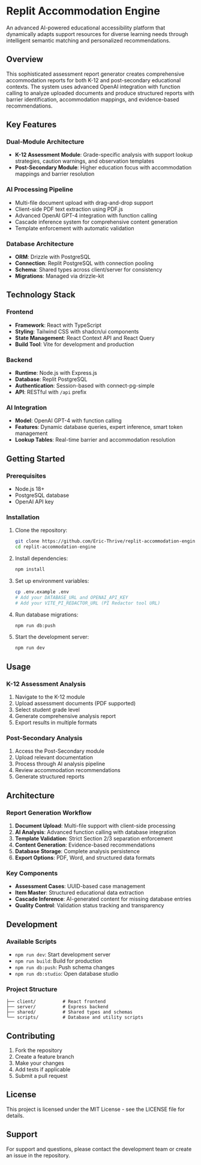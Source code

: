# Replit Accommodation Engine

An advanced AI-powered educational accessibility platform that dynamically adapts support resources for diverse learning needs through intelligent semantic matching and personalized recommendations.

## Overview

This sophisticated assessment report generator creates comprehensive accommodation reports for both K-12 and post-secondary educational contexts. The system uses advanced OpenAI integration with function calling to analyze uploaded documents and produce structured reports with barrier identification, accommodation mappings, and evidence-based recommendations.

## Key Features

### Dual-Module Architecture
- **K-12 Assessment Module**: Grade-specific analysis with support lookup strategies, caution warnings, and observation templates
- **Post-Secondary Module**: Higher education focus with accommodation mappings and barrier resolution

### AI Processing Pipeline
- Multi-file document upload with drag-and-drop support
- Client-side PDF text extraction using PDF.js
- Advanced OpenAI GPT-4 integration with function calling
- Cascade inference system for comprehensive content generation
- Template enforcement with automatic validation

### Database Architecture
- **ORM**: Drizzle with PostgreSQL
- **Connection**: Replit PostgreSQL with connection pooling
- **Schema**: Shared types across client/server for consistency
- **Migrations**: Managed via drizzle-kit

## Technology Stack

### Frontend
- **Framework**: React with TypeScript
- **Styling**: Tailwind CSS with shadcn/ui components
- **State Management**: React Context API and React Query
- **Build Tool**: Vite for development and production

### Backend
- **Runtime**: Node.js with Express.js
- **Database**: Replit PostgreSQL
- **Authentication**: Session-based with connect-pg-simple
- **API**: RESTful with `/api` prefix

### AI Integration
- **Model**: OpenAI GPT-4 with function calling
- **Features**: Dynamic database queries, expert inference, smart token management
- **Lookup Tables**: Real-time barrier and accommodation resolution

## Getting Started

### Prerequisites
- Node.js 18+ 
- PostgreSQL database
- OpenAI API key

### Installation

1. Clone the repository:
   ```bash
   git clone https://github.com/Eric-Thrive/replit-accommodation-engine.git
   cd replit-accommodation-engine
   ```

2. Install dependencies:
   ```bash
   npm install
   ```

3. Set up environment variables:
   ```bash
   cp .env.example .env
   # Add your DATABASE_URL and OPENAI_API_KEY
   # Add your VITE_PI_REDACTOR_URL (PI Redactor tool URL)
   ```

4. Run database migrations:
   ```bash
   npm run db:push
   ```

5. Start the development server:
   ```bash
   npm run dev
   ```

## Usage

### K-12 Assessment Analysis
1. Navigate to the K-12 module
2. Upload assessment documents (PDF supported)
3. Select student grade level
4. Generate comprehensive analysis report
5. Export results in multiple formats

### Post-Secondary Analysis
1. Access the Post-Secondary module
2. Upload relevant documentation
3. Process through AI analysis pipeline
4. Review accommodation recommendations
5. Generate structured reports

## Architecture

### Report Generation Workflow
1. **Document Upload**: Multi-file support with client-side processing
2. **AI Analysis**: Advanced function calling with database integration
3. **Template Validation**: Strict Section 2/3 separation enforcement
4. **Content Generation**: Evidence-based recommendations
5. **Database Storage**: Complete analysis persistence
6. **Export Options**: PDF, Word, and structured data formats

### Key Components
- **Assessment Cases**: UUID-based case management
- **Item Master**: Structured educational data extraction
- **Cascade Inference**: AI-generated content for missing database entries
- **Quality Control**: Validation status tracking and transparency

## Development

### Available Scripts
- `npm run dev`: Start development server
- `npm run build`: Build for production
- `npm run db:push`: Push schema changes
- `npm run db:studio`: Open database studio

### Project Structure
```
├── client/          # React frontend
├── server/          # Express backend
├── shared/          # Shared types and schemas
└── scripts/         # Database and utility scripts
```

## Contributing

1. Fork the repository
2. Create a feature branch
3. Make your changes
4. Add tests if applicable
5. Submit a pull request

## License

This project is licensed under the MIT License - see the LICENSE file for details.

## Support

For support and questions, please contact the development team or create an issue in the repository.